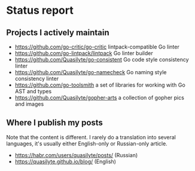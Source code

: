 # Status report

## Projects I actively maintain

* https://github.com/go-critic/go-critic lintpack-compatible Go linter
* https://github.com/go-lintpack/lintpack Go linter builder
* https://github.com/Quasilyte/go-consistent Go code style consistency linter
* https://github.com/Quasilyte/go-namecheck Go naming style consistency linter
* https://github.com/go-toolsmith a set of libraries for working with Go AST and types
* https://github.com/Quasilyte/gopher-arts a collection of gopher pics and images

## Where I publish my posts

Note that the content is different. 
I rarely do a translation into several languages, it's usually either English-only or Russian-only article.

* https://habr.com/users/quasilyte/posts/ (Russian)
* https://quasilyte.github.io/blog/ (English)
